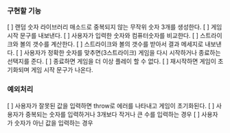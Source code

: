 ### 구현할 기능

[ ] 랜덤 숫자 라이브러리 매소드로 중복되지 않는 무작위 숫자 3개를 생성한다.
[ ] 게임시작 문구를 내보낸다.
[ ] 사용자가 입력한 숫자와 컴퓨터숫자를 비교한다.
[ ] 스트라이크와 볼의 갯수를 계산한다.
[ ] 스트라이크와 볼의 갯수를 받아서 결과 메세지로 내보낸다.
[ ] 사용자가 정확한 숫자를 맞추면(3스트라이크) 게임을 다시 시작하거나 종료하는 선택지를 준다.
[ ] 종료하면 게임을 더 이상 플레이 할 수 없다.
[ ] 재시작하면 게임이 초기화되며 게임 시작 문구가 나온다.

### 예외처리

[ ] 사용자가 잘못된 값을 입력하면 throw로 에러를 나타내고 게임이 초기화된다.
[ ] 사용자가 중복되는 숫자를 입력하거나 3개보다 작거나 큰 수를 입력하는 경우
[ ] 사용자가 숫자가 아닌 값을 입력하는 경우
